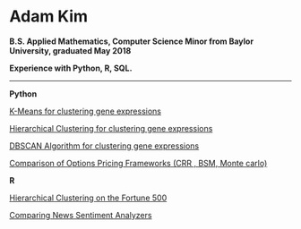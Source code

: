 # Adam Kim

**B.S. Applied Mathematics, Computer Science Minor from Baylor University, graduated May 2018**

**Experience with Python, R, SQL.**

___

<!--
*Undergraduate Research*  

[Latent Dirichlet Allocation: Generated Corpus Proposal for K-Stabilization](lda_part1.html)
-->

**Python**  

[K-Means for clustering gene expressions](https://github.com/adamjameskim/adamjameskim.github.io/blob/master/python3/PY_kmeans.ipynb)  

[Hierarchical Clustering for clustering gene expressions](https://github.com/adamjameskim/adamjameskim.github.io/blob/master/python3/PY_agnes.ipynb) 

[DBSCAN Algorithm for clustering gene expressions](https://github.com/adamjameskim/adamjameskim.github.io/blob/master/python3/PY_dbscan.ipynb) 

[Comparison of Options Pricing Frameworks (CRR , BSM, Monte carlo)](https://github.com/adamjameskim/adamjameskim.github.io/blob/master/python3/PY_options_pricing.ipynb) 

**R**  

[Hierarchical Clustering on the Fortune 500](https://github.com/adamjameskim/adamjameskim.github.io/blob/master/R/r_hclust.md) 

<!--[Random Forest for Credit Card Default Prediction](https://github.com/adamjameskim/adamjameskim.github.io/blob/master/R/R_randomforest.ipynb)--> 

[Comparing News Sentiment Analyzers](https://github.com/adamjameskim/adamjameskim.github.io/blob/master/R/r_ds1.md) 
